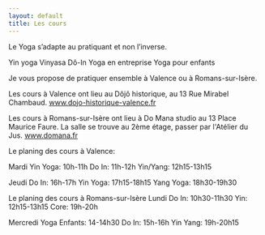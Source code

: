 ```yaml
---
layout: default
title: Les cours
---
```

Le Yoga s’adapte au pratiquant et non l’inverse.

Yin yoga
Vinyasa
Dô-In
Yoga en entreprise
Yoga pour enfants


Je vous propose de pratiquer ensemble à Valence ou à Romans-sur-Isère.

Les cours à Valence ont lieu au Dôjô historique, au 13 Rue Mirabel Chambaud.
www.dojo-historique-valence.fr

Les cours à Romans-sur-Isère ont lieu à Do Mana studio au 13 Place Maurice Faure. 
La salle se trouve au 2ème étage, passer par l'Atélier du Jus.
www.domana.fr

Le planing des cours à Valence:

Mardi
  Yin Yoga:   10h-11h
  Do In:      11h-12h
  Yin/Yang:  12h15-13h15
  
Jeudi
  Do In:      16h-17h
  Yin Yoga:   17h15-18h15
  Yang Yoga:  18h30-19h30

Le planing des cours à Romans-sur-Isère
Lundi
  Do In:  10h30-11h30
  Yin:    12h15-13h15
  Core:   19h-20h

Mercredi
Yoga Enfants: 14-14h30
Do In:        15h-16h
Yin Yang:     19h-20h15


